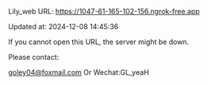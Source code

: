 Lily_web URL: https://1047-61-165-102-156.ngrok-free.app

Updated at: 2024-12-08 14:45:36

If you cannot open this URL, the server might be down.

Please contact: 

goley04@foxmail.com Or Wechat:GL_yeaH